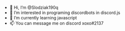 - 👋 Hi, I’m @Slodziak190q
- 👀 I’m interested in programing discordbots in discord.js
- 🌱 I’m currently learning javascript
- 📫 You can message me on discord xoxo#2137

<!---
Slodziak190q/Slodziak190q is a ✨ special ✨ repository because its `README.md` (this file) appears on your GitHub profile.
You can click the Preview link to take a look at your changes.
--->
